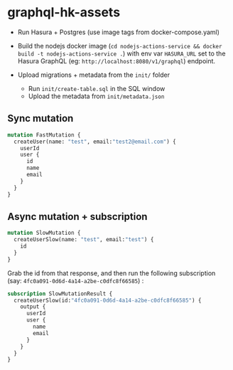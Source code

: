 # graphql-hk-assets

- Run Hasura + Postgres (use image tags from docker-compose.yaml)
- Build the nodejs docker image (`cd nodejs-actions-service && docker build -t nodejs-actions-service .`) with env var `HASURA_URL` set to the Hasura GraphQL (eg: `http://localhost:8080/v1/graphql`) endpoint.

- Upload migrations + metadata from the `init/` folder
    - Run `init/create-table.sql` in the SQL window
    - Upload the metadata from `init/metadata.json`



## Sync mutation

```graphql
mutation FastMutation {
  createUser(name: "test", email:"test2@email.com") {
    userId
    user {
      id
      name
      email
    }
  }
}
```

## Async mutation + subscription

```graphql
mutation SlowMutation {
  createUserSlow(name: "test", email:"test") {
    id
  }
}
```

Grab the id from that response, and then run the following subscription (say: `4fc0a091-0d6d-4a14-a2be-c0dfc8f66585`) :

```graphql
subscription SlowMutationResult {
  createUserSlow(id:"4fc0a091-0d6d-4a14-a2be-c0dfc8f66585") {
    output {
      userId
      user {
        name
        email
      }
    }
  }
}
```
